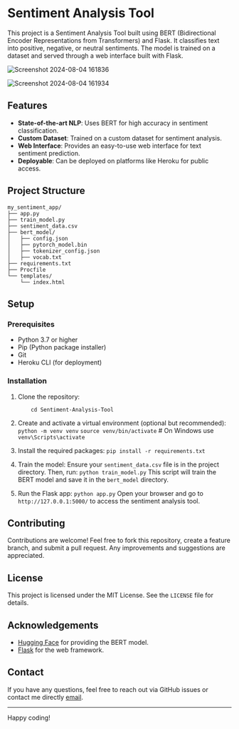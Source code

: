 # Sentiment Analysis Tool

This project is a Sentiment Analysis Tool built using BERT (Bidirectional Encoder Representations from Transformers) and Flask. It classifies text into positive, negative, or neutral sentiments. The model is trained on a dataset and served through a web interface built with Flask.

![Screenshot 2024-08-04 161836](https://github.com/user-attachments/assets/13b63187-9180-4d7a-ac94-b8901b63421b)

![Screenshot 2024-08-04 161934](https://github.com/user-attachments/assets/1753d77c-219d-451b-b852-5bcd4cfa70a6)

## Features

- **State-of-the-art NLP**: Uses BERT for high accuracy in sentiment classification.
- **Custom Dataset**: Trained on a custom dataset for sentiment analysis.
- **Web Interface**: Provides an easy-to-use web interface for text sentiment prediction.
- **Deployable**: Can be deployed on platforms like Heroku for public access.

## Project Structure

```plaintext
my_sentiment_app/
├── app.py
├── train_model.py
├── sentiment_data.csv
├── bert_model/
│   ├── config.json
│   ├── pytorch_model.bin
│   ├── tokenizer_config.json
│   ├── vocab.txt
├── requirements.txt
├── Procfile
└── templates/
    └── index.html
```

## Setup

### Prerequisites

- Python 3.7 or higher
- Pip (Python package installer)
- Git
- Heroku CLI (for deployment)

### Installation

1. Clone the repository:
   ```git clone https://github.com/Astro-Saurav/Sentiment-Analysis-Tool 
       cd Sentiment-Analysis-Tool
   ```

3. Create and activate a virtual environment (optional but recommended):
   `python -m venv venv`
   `source venv/bin/activate`  # On Windows use `venv\Scripts\activate`

4. Install the required packages:
   `pip install -r requirements.txt`

5. Train the model:
   Ensure your `sentiment_data.csv` file is in the project directory. Then, run:
   `python train_model.py`
   This script will train the BERT model and save it in the `bert_model` directory.

6. Run the Flask app:
   `python app.py`
   Open your browser and go to `http://127.0.0.1:5000/` to access the sentiment analysis tool.

## Contributing

Contributions are welcome! Feel free to fork this repository, create a feature branch, and submit a pull request. Any improvements and suggestions are appreciated.

## License

This project is licensed under the MIT License. See the `LICENSE` file for details.

## Acknowledgements

- [Hugging Face](https://huggingface.co/) for providing the BERT model.
- [Flask](https://flask.palletsprojects.com/) for the web framework.

## Contact

If you have any questions, feel free to reach out via GitHub issues or contact me directly [email](mailto:0501saurav@gmail.com).

---

Happy coding!
